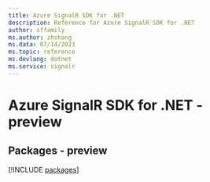 ```yaml
---
title: Azure SignalR SDK for .NET
description: Reference for Azure SignalR SDK for .NET
author: sffamily
ms.author: zhshang
ms.data: 07/14/2023
ms.topic: reference
ms.devlang: dotnet
ms.service: signalr
---
```

# Azure SignalR SDK for .NET - preview
## Packages - preview
[!INCLUDE [packages](signalr-index.md)]